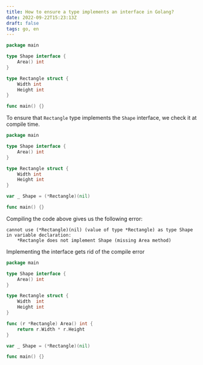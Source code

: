 ```yaml
---
title: How to ensure a type implements an interface in Golang?
date: 2022-09-22T15:23:13Z
draft: false
tags: go, en
---
```


```go
package main

type Shape interface {
	Area() int
}

type Rectangle struct {
	Width int
	Height int
}

func main() {}
```

To ensure that `Rectangle` type implements the `Shape` interface, we check it at compile time.

```go
package main

type Shape interface {
	Area() int
}

type Rectangle struct {
	Width int
	Height int
}

var _ Shape = (*Rectangle)(nil)

func main() {}
```

Compiling the code above gives us the following error:

```
cannot use (*Rectangle)(nil) (value of type *Rectangle) as type Shape in variable declaration:
	*Rectangle does not implement Shape (missing Area method)
```

Implementing the interface gets rid of the compile error

```go
package main

type Shape interface {
	Area() int
}

type Rectangle struct {
	Width  int
	Height int
}

func (r *Rectangle) Area() int {
	return r.Width * r.Height
}

var _ Shape = (*Rectangle)(nil)

func main() {}
```
